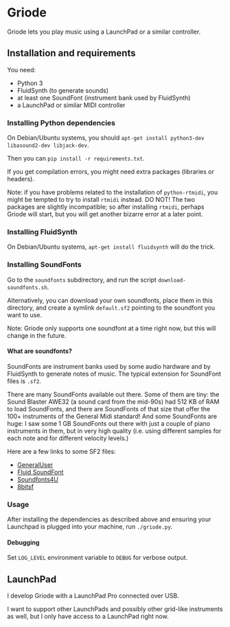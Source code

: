 # Griode

Griode lets you play music using a LaunchPad or a similar controller.


## Installation and requirements

You need:

- Python 3
- FluidSynth (to generate sounds)
- at least one SoundFont (instrument bank used by FluidSynth)
- a LaunchPad or similar MIDI controller


### Installing Python dependencies

On Debian/Ubuntu systems, you should `apt-get install python3-dev libasound2-dev libjack-dev`.

Then you can `pip install -r requirements.txt`.

If you get compilation errors, you might need extra packages (libraries or headers).

Note: if you have problems related to the installation of `python-rtmidi`,
you might be tempted to try to install `rtmidi` instead. DO NOT! The two
packages are slightly incompatible; so after installing `rtmidi`, perhaps
Griode will start, but you will get another bizarre error at a later point.


### Installing FluidSynth

On Debian/Ubuntu systems, `apt-get install fluidsynth` will do the trick.


### Installing SoundFonts

Go to the `soundfonts` subdirectory, and run the script `download-soundfonts.sh`.

Alternatively, you can download your own soundfonts, place them in this directory,
and create a symlink `default.sf2` pointing to the soundfont you want to use.

Note: Griode only supports one soundfont at a time right now, but this will
change in the future.


#### What are soundfonts?

SoundFonts are instrument banks used by some audio hardware and by FluidSynth
to generate notes of music. The typical extension for SoundFont files is `.sf2`.

There are many SoundFonts available out there.
Some of them are tiny: the Sound Blaster AWE32 (a sound card from the mid-90s)
had 512 KB of RAM to load SoundFonts, and there are SoundFonts of that size
that offer the 100+ instruments of the General Midi standard! And some
SoundFonts are huge: I saw some 1 GB SoundFonts out there with just a couple
of piano instruments in them, but in very high quality (i.e. using different
samples for each note and for different velocity levels.)

Here are a few links to some SF2 files:
- [GeneralUser](http://www.schristiancollins.com/generaluser.php)
- [Fluid SoundFont](https://packages.debian.org/source/sid/fluid-soundfont)
- [Soundfonts4U](https://sites.google.com/site/soundfonts4u/)
- [8bitsf](https://musical-artifacts.com/artifacts/23/8bitsf.SF2)


### Usage

After installing the dependencies as described above and ensuring your Launchpad
is plugged into your machine, run `./griode.py`.

#### Debugging

Set `LOG_LEVEL` environment variable to `DEBUG` for verbose output.

## LaunchPad

I develop Griode with a LaunchPad Pro connected over USB.

I want to support other LaunchPads and possibly other grid-like
instruments as well, but I only have access to a LaunchPad right now.

